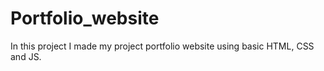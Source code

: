 # Portfolio_website
In this project I made my project portfolio website using basic HTML, CSS and JS.
